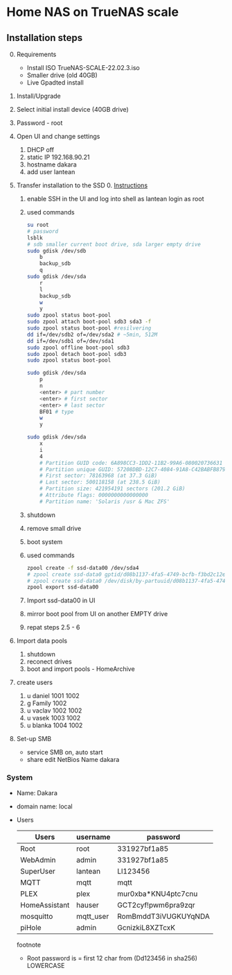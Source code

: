 # Home NAS on TrueNAS scale

## Installation steps

0. Requirements
    - Install ISO TrueNAS-SCALE-22.02.3.iso
    - Smaller drive (old 40GB)
    - Live Gpadted install

1. Install/Upgrade

2. Select initial install device (40GB drive)

3. Password - root

4. Open UI and change settings
    1. DHCP off
    2. static IP 192.168.90.21
    3. hostname dakara
    4. add user lantean

5. Transfer installation to the SSD
    0. [Instructions](https://www.truenas.com/community/threads/truenas-scale-installation-on-partitioned-drive.93533/)
    1. enable SSH in the UI and log into shell as lantean login as root
    2. used commands

        ```BASH
        su root
        # password
        lsblk
        # sdb smaller current boot drive, sda larger empty drive
        sudo gdisk /dev/sdb
            b
            backup_sdb
            q
        sudo gdisk /dev/sda
            r
            l
            backup_sdb
            w
            y
        sudo zpool status boot-pool
        sudo zpool attach boot-pool sdb3 sda3 -f
        sudo zpool status boot-pool #resilvering
        dd if=/dev/sdb2 of=/dev/sda2 # ~5min, 512M
        dd if=/dev/sdb1 of=/dev/sda1
        sudo zpool offline boot-pool sdb3
        sudo zpool detach boot-pool sdb3
        sudo zpool status boot-pool

        sudo gdisk /dev/sda
            p
            n
            <enter> # part number
            <enter> # first sector
            <enter> # last sector
            BF01 # type
            w
            y
        
        sudo gdisk /dev/sda
            x
            i
            4
            # Partition GUID code: 6A898CC3-1DD2-11B2-99A6-080020736631 (Solaris /usr & Mac ZFS)
            # Partition unique GUID: 57208DBD-12C7-4084-91A8-C42BABFB8790
            # First sector: 78163968 (at 37.3 GiB)
            # Last sector: 500118158 (at 238.5 GiB)
            # Partition size: 421954191 sectors (201.2 GiB)
            # Attribute flags: 0000000000000000
            # Partition name: 'Solaris /usr & Mac ZFS'

        ```

    3. shutdown
    4. remove small drive
    5. boot system
    6. used commands

        ```BASH
        zpool create -f ssd-data00 /dev/sda4
        # zpool create ssd-data0 gptid/d08b1137-4fa5-4749-bcfb-f3bd2c12eafc
        # zpool create ssd-data0 /dev/disk/by-partuuid/d08b1137-4fa5-4749-bcfb-f3bd2c12eafc
        zpool export ssd-data00
        ```

    7. Import ssd-data00 in UI
    8. mirror boot pool from UI on another EMPTY drive
    9. repat steps 2.5 - 6

6. Import data pools
    1. shutdown
    2. reconect drives
    3. boot and import pools - HomeArchive

7. create users
    1. u daniel 1001 1002
    2. g Family 1002
    3. u vaclav 1002 1002
    4. u vasek  1003 1002
    5. u blanka 1004 1002

8. Set-up SMB
    - service SMB on, auto start
    - share edit NetBios Name dakara



### System

- Name: Dakara

- domain name: local

- Users

    | Users         | username  | password              |
    | -----         | --------  | --------              |
    | Root          | root      | 331927bf1a85          |
    | WebAdmin      | admin     | 331927bf1a85          |
    | SuperUser     | lantean   | Ll123456              |
    | MQTT          | mqtt      | mqtt                  |
    | PLEX          | plex      | mur0xba*KNU4ptc7cnu   |
    | HomeAssistant | hauser    | GCT2cyf!pwm6pra9zqr   |
    | mosquitto     | mqtt_user | RomBmddT3iVUGKUYqNDA  |
    | piHole        | admin     | GcnizkiL8XZTcxK       |

    footnote  
  - Root password is = first 12 char from (Dd123456 in sha256) LOWERCASE
